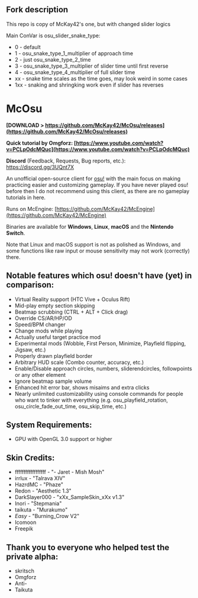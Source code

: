 
## Fork description
This repo is copy of McKay42's one, but with changed slider logics

Main ConVar is osu_slider_snake_type:
- 0 - default
- 1 - osu_snake_type_1_multiplier of approach time
- 2 - just osu_snake_type_2_time
- 3 - osu_snake_type_3_multiplier of slider time until first reverse
- 4 - osu_snake_type_4_multiplier of full slider time
- xx - snake time scales as the time goes, may look weird in some cases
- 1xx - snaking and shringking work even if slider has reverses

# McOsu

**[DOWNLOAD > https://github.com/McKay42/McOsu/releases](https://github.com/McKay42/McOsu/releases)**

**Quick tutorial by Omgforz: [https://www.youtube.com/watch?v=PCLpOdcMQuc](https://www.youtube.com/watch?v=PCLpOdcMQuc)**

**Discord** (Feedback, Requests, Bug reports, etc.): https://discord.gg/3UQnt7X

An unofficial open-source client for [osu!](https://osu.ppy.sh) with the main focus on making practicing easier and customizing gameplay. If you have never played osu! before then I do not recommend using this client, as there are no gameplay tutorials in here.

Runs on McEngine: [https://github.com/McKay42/McEngine](https://github.com/McKay42/McEngine)

Binaries are available for **Windows**, **Linux**, **macOS** and the **Nintendo Switch**.

Note that Linux and macOS support is not as polished as Windows, and some functions like raw input or mouse sensitivity may not work (correctly) there.

## Notable features which osu! doesn't have (yet) in comparison:
- Virtual Reality support (HTC Vive + Oculus Rift)
- Mid-play empty section skipping
- Beatmap scrubbing (CTRL + ALT + Click drag)
- Override CS/AR/HP/OD
- Speed/BPM changer
- Change mods while playing
- Actually useful target practice mod
- Experimental mods (Wobble, First Person, Minimize, Playfield flipping, Jigsaw, etc.)
- Properly drawn playfield border
- Arbitrary HUD scale (Combo counter, accuracy, etc.)
- Enable/Disable approach circles, numbers, sliderendcircles, followpoints or any other element
- Ignore beatmap sample volume
- Enhanced hit error bar, shows misaims and extra clicks
- Nearly unlimited customizability using console commands for people who want to tinker with everything (e.g. osu_playfield_rotation, osu_circle_fade_out_time, osu_skip_time, etc.)

## System Requirements:
- GPU with OpenGL 3.0 support or higher

## Skin Credits:
- ffffffffffffffffff - "- Jaret - Mish Mosh"
- irrlux - "Talrava XIV"
- HazrdMC - "Phaze"
- Redon - "Aesthetic 1.3"
- DarkSlayer000 - "xXx_SampleSkin_xXx v1.3"
- Inori - "Stepmania"
- taikuta - "Murakumo"
- _Easy_ - "Burning_Crow V2"
- Icomoon
- Freepik

## Thank you to everyone who helped test the private alpha:
- skritsch
- Omgforz
- Anti-
- Taikuta
